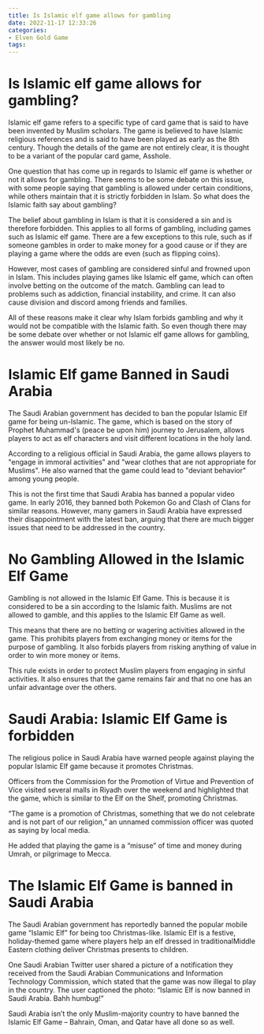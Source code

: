 ```yaml
---
title: Is Islamic elf game allows for gambling
date: 2022-11-17 12:33:26
categories:
- Elven Gold Game
tags:
---
```



# Is Islamic elf game allows for gambling?

Islamic elf game refers to a specific type of card game that is said to have been invented by Muslim scholars. The game is believed to have Islamic religious references and is said to have been played as early as the 8th century. Though the details of the game are not entirely clear, it is thought to be a variant of the popular card game, Asshole.

One question that has come up in regards to Islamic elf game is whether or not it allows for gambling. There seems to be some debate on this issue, with some people saying that gambling is allowed under certain conditions, while others maintain that it is strictly forbidden in Islam. So what does the Islamic faith say about gambling?

The belief about gambling in Islam is that it is considered a sin and is therefore forbidden. This applies to all forms of gambling, including games such as Islamic elf game. There are a few exceptions to this rule, such as if someone gambles in order to make money for a good cause or if they are playing a game where the odds are even (such as flipping coins).

However, most cases of gambling are considered sinful and frowned upon in Islam. This includes playing games like Islamic elf game, which can often involve betting on the outcome of the match. Gambling can lead to problems such as addiction, financial instability, and crime. It can also cause division and discord among friends and families.

All of these reasons make it clear why Islam forbids gambling and why it would not be compatible with the Islamic faith. So even though there may be some debate over whether or not Islamic elf game allows for gambling, the answer would most likely be no.

#  Islamic Elf game Banned in Saudi Arabia

The Saudi Arabian government has decided to ban the popular Islamic Elf game for being un-Islamic. The game, which is based on the story of Prophet Muhammad's (peace be upon him) journey to Jerusalem, allows players to act as elf characters and visit different locations in the holy land.

According to a religious official in Saudi Arabia, the game allows players to "engage in immoral activities" and "wear clothes that are not appropriate for Muslims". He also warned that the game could lead to "deviant behavior" among young people.

This is not the first time that Saudi Arabia has banned a popular video game. In early 2016, they banned both Pokemon Go and Clash of Clans for similar reasons. However, many gamers in Saudi Arabia have expressed their disappointment with the latest ban, arguing that there are much bigger issues that need to be addressed in the country.

#  No Gambling Allowed in the Islamic Elf Game

Gambling is not allowed in the Islamic Elf Game. This is because it is considered to be a sin according to the Islamic faith. Muslims are not allowed to gamble, and this applies to the Islamic Elf Game as well.

This means that there are no betting or wagering activities allowed in the game. This prohibits players from exchanging money or items for the purpose of gambling. It also forbids players from risking anything of value in order to win more money or items.

This rule exists in order to protect Muslim players from engaging in sinful activities. It also ensures that the game remains fair and that no one has an unfair advantage over the others.

#  Saudi Arabia: Islamic Elf Game is forbidden

The religious police in Saudi Arabia have warned people against playing the popular Islamic Elf game because it promotes Christmas.

Officers from the Commission for the Promotion of Virtue and Prevention of Vice visited several malls in Riyadh over the weekend and highlighted that the game, which is similar to the Elf on the Shelf, promoting Christmas.

“The game is a promotion of Christmas, something that we do not celebrate and is not part of our religion,” an unnamed commission officer was quoted as saying by local media.

He added that playing the game is a “misuse” of time and money during Umrah, or pilgrimage to Mecca.

#  The Islamic Elf Game is banned in Saudi Arabia

The Saudi Arabian government has reportedly banned the popular mobile game “Islamic Elf” for being too Christmas-like. Islamic Elf is a festive, holiday-themed game where players help an elf dressed in traditionalMiddle Eastern clothing deliver Christmas presents to children.

One Saudi Arabian Twitter user shared a picture of a notification they received from the Saudi Arabian Communications and Information Technology Commission, which stated that the game was now illegal to play in the country. The user captioned the photo: “Islamic Elf is now banned in Saudi Arabia. Bahh humbug!”

Saudi Arabia isn’t the only Muslim-majority country to have banned the Islamic Elf Game – Bahrain, Oman, and Qatar have all done so as well.